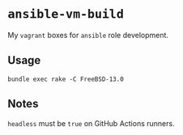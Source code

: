 # `ansible-vm-build`

My `vagrant` boxes for `ansible` role development.

## Usage

```console
bundle exec rake -C FreeBSD-13.0
```

## Notes

`headless` must be `true` on GitHub Actions runners.
